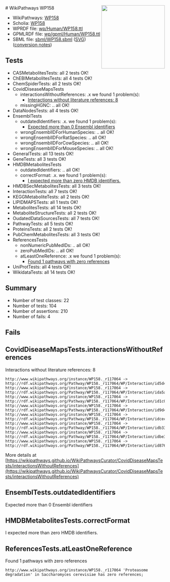 <img style="float: right; width: 200px" src="../logo.png" />
# WikiPathways WP158

* WikiPathways: [WP158](https://identifiers.org/wikipathways:WP158)
* Scholia: [WP158](https://scholia.toolforge.org/wikipathways/WP158)
* WPRDF file: [wp/Human/WP158.ttl](../wp/Human/WP158.ttl)
* GPMLRDF file: [wp/gpml/Human/WP158.ttl](../wp/gpml/Human/WP158.ttl)
* SBML file: [sbml/WP158.sbml](../sbml/WP158.sbml) ([SVG](../sbml/WP158.svg)) ([conversion notes](../sbml/WP158.txt))

## Tests
* CASMetabolitesTests: all 2 tests OK!
* ChEBIMetabolitesTests: all 4 tests OK!
* ChemSpiderTests: all 2 tests OK!
* CovidDiseaseMapsTests
    * interactionsWithoutReferences: .x we found 1 problem(s):
        * [Interactions without literature references: 8](#2e295936)
    * missingHGNC: .. all OK!
* DataNodesTests: all 4 tests OK!
* EnsemblTests
    * outdatedIdentifiers: .x. we found 1 problem(s):
        * [Expected more than 0 Ensembl identifiers](#f44398b7)
    * wrongEnsemblIDForHumanSpecies: .. all OK!
    * wrongEnsemblIDForRatSpecies: .. all OK!
    * wrongEnsemblIDForCowSpecies: .. all OK!
    * wrongEnsemblIDForMouseSpecies: .. all OK!
* GeneralTests: all 13 tests OK!
* GeneTests: all 3 tests OK!
* HMDBMetabolitesTests
    * outdatedIdentifiers: .. all OK!
    * correctFormat: .x. we found 1 problem(s):
        * [I expected more than zero HMDB identifiers.](#ad154c1e)
* HMDBSecMetabolitesTests: all 3 tests OK!
* InteractionTests: all 7 tests OK!
* KEGGMetaboliteTests: all 2 tests OK!
* LIPIDMAPSTests: all 1 tests OK!
* MetabolitesTests: all 14 tests OK!
* MetaboliteStructureTests: all 2 tests OK!
* OudatedDataSourcesTests: all 7 tests OK!
* PathwayTests: all 5 tests OK!
* ProteinsTests: all 2 tests OK!
* PubChemMetabolitesTests: all 3 tests OK!
* ReferencesTests
    * nonNumericPubMedIDs: .. all OK!
    * zeroPubMedIDs: .. all OK!
    * atLeastOneReference: .x we found 1 problem(s):
        * [Found 1 pathways with zero references](#35eb778e)
* UniProtTests: all 4 tests OK!
* WikidataTests: all 14 tests OK!


## Summary

* Number of test classes: 22
* Number of tests: 104
* Number of assertions: 210
* Number of fails: 4

## Fails

<a name="2e295936" />

## CovidDiseaseMapsTests.interactionsWithoutReferences

Interactions without literature references: 8
```
http://www.wikipathways.org/instance/WP158._r117064 -> http://rdf.wikipathways.org/Pathway/WP158._r117064/WP/Interaction/id5d4d3369
http://www.wikipathways.org/instance/WP158._r117064 -> http://rdf.wikipathways.org/Pathway/WP158._r117064/WP/Interaction/ida5af0758
http://www.wikipathways.org/instance/WP158._r117064 -> http://rdf.wikipathways.org/Pathway/WP158._r117064/WP/Interaction/id1c0553d4
http://www.wikipathways.org/instance/WP158._r117064 -> http://rdf.wikipathways.org/Pathway/WP158._r117064/WP/Interaction/id9d48dd45
http://www.wikipathways.org/instance/WP158._r117064 -> http://rdf.wikipathways.org/Pathway/WP158._r117064/WP/Interaction/idcec5ccc5
http://www.wikipathways.org/instance/WP158._r117064 -> http://rdf.wikipathways.org/Pathway/WP158._r117064/WP/Interaction/idb33a3c7b
http://www.wikipathways.org/instance/WP158._r117064 -> http://rdf.wikipathways.org/Pathway/WP158._r117064/WP/Interaction/idbe39ce20
http://www.wikipathways.org/instance/WP158._r117064 -> http://rdf.wikipathways.org/Pathway/WP158._r117064/WP/Interaction/id87645184
```

More details at [https://wikipathways.github.io/WikiPathwaysCurator/CovidDiseaseMapsTests/interactionsWithoutReferences](https://wikipathways.github.io/WikiPathwaysCurator/CovidDiseaseMapsTests/interactionsWithoutReferences)

<a name="f44398b7" />

## EnsemblTests.outdatedIdentifiers

Expected more than 0 Ensembl identifiers
<a name="ad154c1e" />

## HMDBMetabolitesTests.correctFormat

I expected more than zero HMDB identifiers.
<a name="35eb778e" />

## ReferencesTests.atLeastOneReference

Found 1 pathways with zero references
```
http://www.wikipathways.org/instance/WP158._r117064 'Proteasome degradation' in Saccharomyces cerevisiae has zero references; 
```

